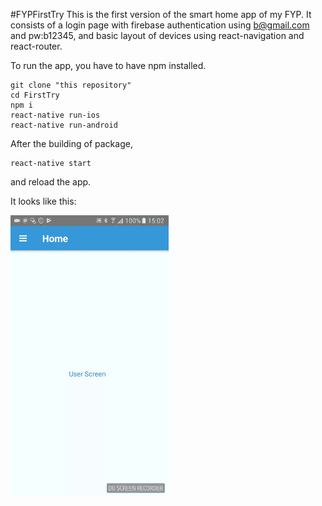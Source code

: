 #FYPFirstTry
This is the first version of the smart home app of my FYP.
It consists of a login page with firebase authentication using b@gmail.com and pw:b12345, and basic layout of devices using react-navigation and react-router.

To run the app, you have to have npm installed.
```
git clone "this repository"
cd FirstTry
npm i
react-native run-ios
react-native run-android
```

After the building of package,
```
react-native start
```
and reload the app.

It looks like this:

![image](https://github.com/soldier13hk/firsttry/blob/master/safe_image.gif)
